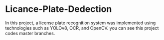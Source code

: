 # Licance-Plate-Dedection
In this project, a license plate recognition system was implemented using technologies such as YOLOv8, OCR, and OpenCV.
you can see this project codes master branches.

